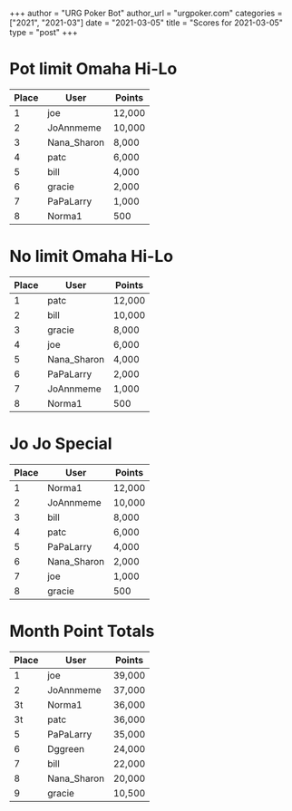 +++
author = "URG Poker Bot"
author_url = "urgpoker.com"
categories = ["2021", "2021-03"]
date = "2021-03-05"
title = "Scores for 2021-03-05"
type = "post"
+++
# Pot limit Omaha Hi-Lo

| Place | User | Points |
|-------|------|--------|
| 1 | joe | 12,000 |
| 2 | JoAnnmeme | 10,000 |
| 3 | Nana_Sharon | 8,000 |
| 4 | patc | 6,000 |
| 5 | bill | 4,000 |
| 6 | gracie | 2,000 |
| 7 | PaPaLarry | 1,000 |
| 8 | Norma1 | 500 |

# No limit Omaha Hi-Lo

| Place | User | Points |
|-------|------|--------|
| 1 | patc | 12,000 |
| 2 | bill | 10,000 |
| 3 | gracie | 8,000 |
| 4 | joe | 6,000 |
| 5 | Nana_Sharon | 4,000 |
| 6 | PaPaLarry | 2,000 |
| 7 | JoAnnmeme | 1,000 |
| 8 | Norma1 | 500 |

# Jo Jo Special

| Place | User | Points |
|-------|------|--------|
| 1 | Norma1 | 12,000 |
| 2 | JoAnnmeme | 10,000 |
| 3 | bill | 8,000 |
| 4 | patc | 6,000 |
| 5 | PaPaLarry | 4,000 |
| 6 | Nana_Sharon | 2,000 |
| 7 | joe | 1,000 |
| 8 | gracie | 500 |

# Month Point Totals

| Place | User | Points |
|-------|------|--------|
| 1 | joe | 39,000 |
| 2 | JoAnnmeme | 37,000 |
| 3t | Norma1 | 36,000 |
| 3t | patc | 36,000 |
| 5 | PaPaLarry | 35,000 |
| 6 | Dggreen | 24,000 |
| 7 | bill | 22,000 |
| 8 | Nana_Sharon | 20,000 |
| 9 | gracie | 10,500 |
